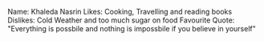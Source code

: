 Name: Khaleda Nasrin
Likes: Cooking, Travelling and reading books
Dislikes: Cold Weather and too much sugar on food
Favourite Quote: "Everything is possbile and nothing is impossbile if you believe in yourself"
